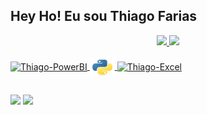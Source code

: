 ## Hey Ho! Eu sou Thiago Farias
<div align="center">
  <a href="https://github.com/Th1agoFarias">
  <img height="180em" src="https://github-readme-stats.vercel.app/api?username=Th1agoFarias&show_icons=true&theme=dark&include_all_commits=true&count_private=true"/>
  <img height="180em" src="https://github-readme-stats.vercel.app/api/top-langs/?username=Th1agoFarias&layout=compact&langs_count=7&theme=dark"/>
</div>
<div style="display: inline_block"><br>
  <img align="center" alt="Thiago-PowerBI" height="30" width="40" src="https://raw.githubusercontent.com/devicons/devicon/master/icons/powerbi/powerbi-original.svg">
  <img align="center" alt="Thiago-Python" height="30" width="40" src="https://raw.githubusercontent.com/devicons/devicon/master/icons/python/python-original.svg">
  <img align="center" alt="Thiago-Excel" height="30" width="40" src="https://raw.githubusercontent.com/devicons/devicon/master/icons/microsoftexcel/microsoftexcel-original.svg">
</div>
  
  ##
 
<div> 
  <a href = "mailto:th.silva.farias@gmail.com"><img src="https://img.shields.io/badge/-Gmail-%23333?style=for-the-badge&logo=gmail&logoColor=white" target="_blank"></a>
  <a href="https://www.linkedin.com/in/thiago-farias-thiagofarias/" target="_blank"><img src="https://img.shields.io/badge/-LinkedIn-%230077B5?style=for-the-badge&logo=linkedin&logoColor=white" target="_blank"></a> 
</div>
